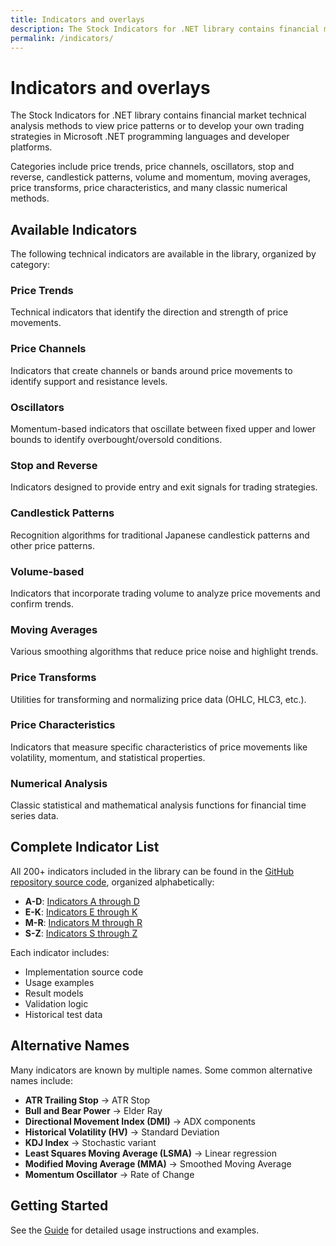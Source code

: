 ```yaml
---
title: Indicators and overlays
description: The Stock Indicators for .NET library contains financial market technical analysis methods to view price patterns or to develop your own trading strategies in Microsoft .NET programming languages and developer platforms.
permalink: /indicators/
---
```


# Indicators and overlays

The Stock Indicators for .NET library contains financial market technical analysis methods to view price patterns or to develop your own trading strategies in Microsoft .NET programming languages and developer platforms.

Categories include price trends, price channels, oscillators, stop and reverse, candlestick patterns, volume and momentum, moving averages, price transforms, price characteristics, and many classic numerical methods.

## Available Indicators

The following technical indicators are available in the library, organized by category:

### Price Trends

Technical indicators that identify the direction and strength of price movements.

### Price Channels  

Indicators that create channels or bands around price movements to identify support and resistance levels.

### Oscillators

Momentum-based indicators that oscillate between fixed upper and lower bounds to identify overbought/oversold conditions.

### Stop and Reverse

Indicators designed to provide entry and exit signals for trading strategies.

### Candlestick Patterns

Recognition algorithms for traditional Japanese candlestick patterns and other price patterns.

### Volume-based

Indicators that incorporate trading volume to analyze price movements and confirm trends.

### Moving Averages

Various smoothing algorithms that reduce price noise and highlight trends.

### Price Transforms

Utilities for transforming and normalizing price data (OHLC, HLC3, etc.).

### Price Characteristics

Indicators that measure specific characteristics of price movements like volatility, momentum, and statistical properties.

### Numerical Analysis

Classic statistical and mathematical analysis functions for financial time series data.

## Complete Indicator List

All 200+ indicators included in the library can be found in the [GitHub repository source code](https://github.com/DaveSkender/Stock.Indicators/tree/main/src), organized alphabetically:

- **A-D**: [Indicators A through D](https://github.com/DaveSkender/Stock.Indicators/tree/main/src/a-d)
- **E-K**: [Indicators E through K](https://github.com/DaveSkender/Stock.Indicators/tree/main/src/e-k)  
- **M-R**: [Indicators M through R](https://github.com/DaveSkender/Stock.Indicators/tree/main/src/m-r)
- **S-Z**: [Indicators S through Z](https://github.com/DaveSkender/Stock.Indicators/tree/main/src/s-z)

Each indicator includes:

- Implementation source code
- Usage examples
- Result models
- Validation logic
- Historical test data

## Alternative Names

Many indicators are known by multiple names. Some common alternative names include:

- **ATR Trailing Stop** → ATR Stop
- **Bull and Bear Power** → Elder Ray
- **Directional Movement Index (DMI)** → ADX components  
- **Historical Volatility (HV)** → Standard Deviation
- **KDJ Index** → Stochastic variant
- **Least Squares Moving Average (LSMA)** → Linear regression
- **Modified Moving Average (MMA)** → Smoothed Moving Average
- **Momentum Oscillator** → Rate of Change

## Getting Started

See the [Guide](/docs/guide) for detailed usage instructions and examples.
